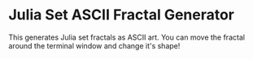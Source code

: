 # Julia Set ASCII Fractal Generator

This generates Julia set fractals as ASCII art. 
You can move the fractal around the terminal window and change it's shape!